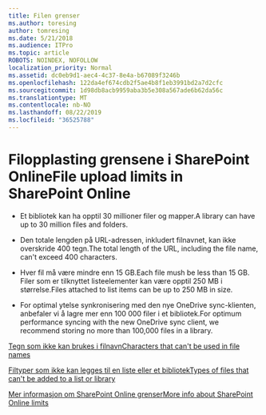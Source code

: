 ```yaml
---
title: Filen grenser
ms.author: toresing
author: tomresing
ms.date: 5/21/2018
ms.audience: ITPro
ms.topic: article
ROBOTS: NOINDEX, NOFOLLOW
localization_priority: Normal
ms.assetid: dc0eb9d1-aec4-4c37-8e4a-b67089f3246b
ms.openlocfilehash: 122da4ef674cdb2f5ae4b8f1eb3991bd2a7d2cfc
ms.sourcegitcommit: 1d98db8acb9959aba3b5e308a567ade6b62da56c
ms.translationtype: MT
ms.contentlocale: nb-NO
ms.lasthandoff: 08/22/2019
ms.locfileid: "36525788"
---
```

# <a name="file-upload-limits-in-sharepoint-online"></a><span data-ttu-id="a8194-102">Filopplasting grensene i SharePoint Online</span><span class="sxs-lookup"><span data-stu-id="a8194-102">File upload limits in SharePoint Online</span></span>

- <span data-ttu-id="a8194-103">Et bibliotek kan ha opptil 30 millioner filer og mapper.</span><span class="sxs-lookup"><span data-stu-id="a8194-103">A library can have up to 30 million files and folders.</span></span>
    
- <span data-ttu-id="a8194-104">Den totale lengden på URL-adressen, inkludert filnavnet, kan ikke overskride 400 tegn.</span><span class="sxs-lookup"><span data-stu-id="a8194-104">The total length of the URL, including the file name, can't exceed 400 characters.</span></span>
    
- <span data-ttu-id="a8194-105">Hver fil må være mindre enn 15 GB.</span><span class="sxs-lookup"><span data-stu-id="a8194-105">Each file mush be less than 15 GB.</span></span> <span data-ttu-id="a8194-106">Filer som er tilknyttet listeelementer kan være opptil 250 MB i størrelse.</span><span class="sxs-lookup"><span data-stu-id="a8194-106">Files attached to list items can be up to 250 MB in size.</span></span>
    
- <span data-ttu-id="a8194-107">For optimal ytelse synkronisering med den nye OneDrive sync-klienten, anbefaler vi å lagre mer enn 100 000 filer i et bibliotek.</span><span class="sxs-lookup"><span data-stu-id="a8194-107">For optimum performance syncing with the new OneDrive sync client, we recommend storing no more than 100,000 files in a library.</span></span> 
    
[<span data-ttu-id="a8194-108">Tegn som ikke kan brukes i filnavn</span><span class="sxs-lookup"><span data-stu-id="a8194-108">Characters that can't be used in file names</span></span>](https://go.microsoft.com/fwlink/?linkid=866430)
  
[<span data-ttu-id="a8194-109">Filtyper som ikke kan legges til en liste eller et bibliotek</span><span class="sxs-lookup"><span data-stu-id="a8194-109">Types of files that can't be added to a list or library</span></span>](https://go.microsoft.com/fwlink/?linkid=273757)
  
[<span data-ttu-id="a8194-110">Mer informasjon om SharePoint Online grenser</span><span class="sxs-lookup"><span data-stu-id="a8194-110">More info about SharePoint Online limits</span></span>](https://go.microsoft.com/fwlink/?linkid=271273)
  

